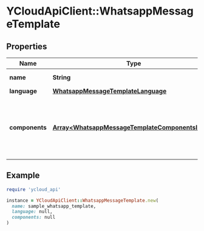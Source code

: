 # YCloudApiClient::WhatsappMessageTemplate

## Properties

| Name | Type | Description | Notes |
| ---- | ---- | ----------- | ----- |
| **name** | **String** | Name of the template. |  |
| **language** | [**WhatsappMessageTemplateLanguage**](WhatsappMessageTemplateLanguage.md) |  |  |
| **components** | [**Array&lt;WhatsappMessageTemplateComponentsInner&gt;**](WhatsappMessageTemplateComponentsInner.md) | Array of components objects containing the parameters of the message. | [optional] |

## Example

```ruby
require 'ycloud_api'

instance = YCloudApiClient::WhatsappMessageTemplate.new(
  name: sample_whatsapp_template,
  language: null,
  components: null
)
```

